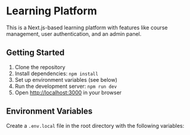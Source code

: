 # Learning Platform

This is a Next.js-based learning platform with features like course management, user authentication, and an admin panel.

## Getting Started

1. Clone the repository
2. Install dependencies: `npm install`
3. Set up environment variables (see below)
4. Run the development server: `npm run dev`
5. Open [http://localhost:3000](http://localhost:3000) in your browser

## Environment Variables

Create a `.env.local` file in the root directory with the following variables:

